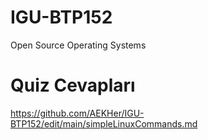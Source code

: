 # IGU-BTP152
Open Source Operating Systems

# Quiz Cevapları
https://github.com/AEKHer/IGU-BTP152/edit/main/simpleLinuxCommands.md
